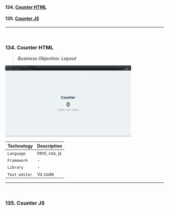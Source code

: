 #### 134. [Counter HTML](#134)

#### 135. [Counter JS](#135)

---

<br>

### 134. Counter HTML<a id="134"></a>

> **_Business Objective: Layout_**

<img src="notes/app.gif" width="400">

| Technology    | Description   |
| ------------- | ------------- |
| `Language`    | html, css, js |
| `Framework`   | -             |
| `Library`     | -             |
| `Text editor` | Vs code       |

---

<br>

### 135. Counter JS<a id="135"></a>

<br>

